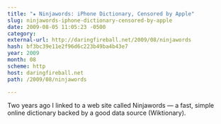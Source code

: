 ```yaml
---
title: "★ Ninjawords: iPhone Dictionary, Censored by Apple"
slug: ninjawords-iphone-dictionary-censored-by-apple
date: 2009-08-05 11:05:23 -0500
category: 
external-url: http://daringfireball.net/2009/08/ninjawords
hash: bf3bc39e11e2f96d6c223b49ba4b43e7
year: 2009
month: 08
scheme: http
host: daringfireball.net
path: /2009/08/ninjawords

---
```


Two years ago I linked to a web site called Ninjawords — a fast, simple online dictionary backed by a good data source (Wiktionary).
